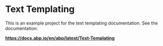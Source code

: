# Text Templating

This is an example project for the text templating documentation. See the documentation:

**https://docs.abp.io/en/abp/latest/Text-Templating**